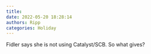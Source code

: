 ```yaml
---
title: 
date: 2022-05-20 18:28:14
authors: Ripp
categories: Holiday
---
```


 Fidler says she is not using Catalyst/SCB.  So what gives?